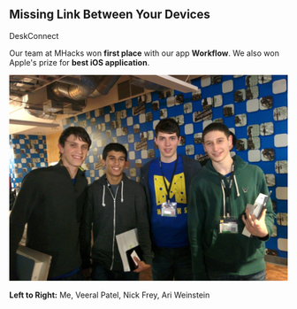 ## Missing Link Between Your Devices

DeskConnect 

Our team at MHacks won **first place** with our app **Workflow**. We also won Apple's prize for **best iOS application**.

![MHacks Winners](MHacksWinners.jpg)

**Left to Right:** Me, Veeral Patel, Nick Frey, Ari Weinstein
